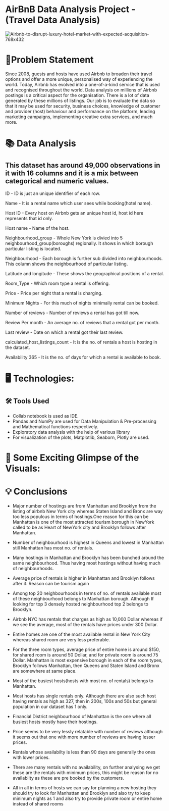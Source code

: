 # AirBnB Data Analysis Project - (Travel Data Analysis)

![Airbnb-to-disrupt-luxury-hotel-market-with-expected-acquisition-768x432](https://user-images.githubusercontent.com/88886118/205448343-1ed041cd-4cf2-4ae6-94dc-2c33e6b3b9be.jpeg)

# 📝Problem Statement

Since 2008, guests and hosts have used Airbnb to broaden their travel options and offer a more unique, personalised way of experiencing the world. Today, Airbnb has evolved into a one-of-a-kind service that is used and recognised throughout the world. Data analysis on millions of Airbnb postings is a critical aspect for the organisation. There is a lot of data generated by these millions of listings. Our job is to evaluate the data so that it may be used for security, business choices, knowledge of customer and provider (host) behaviour and performance on the platform, leading marketing campaigns, implementing creative extra services, and much more.

# 📚 Data Analysis
## This dataset has around 49,000 observations in it with 16 columns and it is a mix between categorical and numeric values.

ID - ID is just an unique identifier of each row.

Name - It is a rental name which user sees while booking(hotel name).

Host ID - Every host on Airbnb gets an unique host id, host id here represents that id only.

Host name - Name of the host.

Neighbourhood_group - Whole New York is divied into 5 neighbourhood_group(boroughs) regionally. It shows in which borough particular listing is located.

Neighbourhood - Each borough is further sub divided into neighbourhoods. This column shows the neighbourhood of particular listing.

Latitude and longitude - These shows the geographical positions of a rental.

Room_Type - Which room type a rental is offering.

Price - Price per night that a rental is charging.

Minimum Nights - For this much of nights minimally rental can be booked.

Number of reviews - Number of reviews a rental has got till now.

Review Per month - An average no. of reviews that a rental got per month.

Last review - Date on which a rental got their last review.

calculated_host_listings_count - It is the no. of rentals a host is hosting in the dataset.

Availability 365 - It is the no. of days for which a rental is available to book.

# 🖥️ Technologies:
## 🛠️ Tools Used
* Collab notebook is used as IDE. 
* Pandas and NumPy are used for Data Manipulation & Pre-processing and Mathematical functions respectively.
* Exploratory data analysis with the help of various library
* For visualization of the plots, Matplotlib, Seaborn, Plotly are used.

# 🌱 Some Exciting Glimpse of the Visuals:

# 💡 Conclusions


* Major number of hostings are from Manhattan and Brooklyn from the listing of airbnb New York city whereas Staten Island and Bronx are way too less populous in terms of hostings.One reason for this can be Manhattan is one of the most attracted tourism borough in NewYork called to be as Heart of NewYork city and Brooklyn follows after Manhattan.

* Number of neighbourhood is highest in Queens and lowest in Manhattan still Manhattan has most no. of rentals.

* Many hostings in Manhattan and Brooklyn has been bunched around the same neighbourhood. Thus having most hostings without having much of neighbourhoods.

* Average price of rentals is higher in Manhattan and Brooklyn follows after it. Reason can be tourism again

* Among top 20 neighbourhoods in terms of no. of rentals available most of these neighbourhood belongs to Manhattan borough. Although If looking for top 3 densely hosted neighbourhood top 2 belongs to Brooklyn.

* Airbnb NYC has rentals that charges as high as 10,000 Dollar whereas if we see the average, most of the rentals have prices under 300 Dollar.

* Entire homes are one of the most available rental in New York City whereas shared room are very less preferable.

* For the three room types, average price of entire home is around $150, for shared room is around 50 Dollar, and for private room is around 75 Dollar.
Manhattan is most expensive borough in each of the room types, Brooklyn follows Manhattan, then Queens and Staten Island and Bronx are somewhere at same place.

* Most of the busiest hosts(hosts with most no. of rentals) belongs to Manhattan.

* Most hosts has single rentals only. Although there are also such host having rentals as high as 327, then in 200s, 100s and 50s but general population in our dataset has 1 only.

* Financial District neighbourhood of Manhattan is the one where all busiest hosts mostly have their hostings.

* Price seems to be very lessly relatable with number of reviews although it seems out that one with more number of reviews are having lesser prices.

* Rentals whose availabilty is less than 90 days are generally the ones with lower prices.

* There are many rentals with no availability, on further analysing we get these are the rentals with minimum prices, this might be reason for no availabilty as these are pre booked by the customers.

* All in all in terms of hosts we can say for planning a new hosting they should try to look for Manhattan and Brooklyn and also try to keep minimum nights as 1 and also try to provide private room or entire home instead of shared rooms

